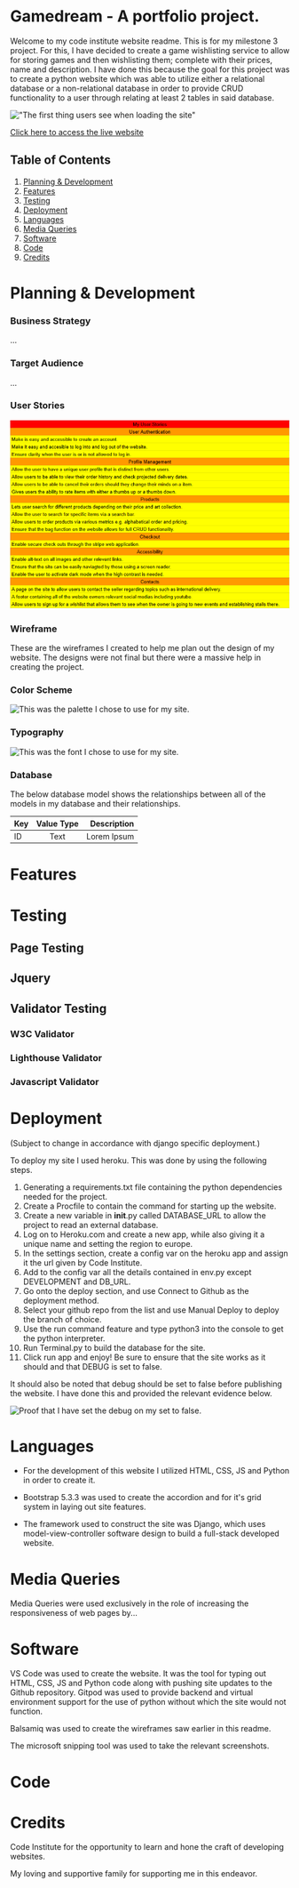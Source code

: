 # Gamedream - A portfolio project.

Welcome to my code institute website readme. This is for my milestone 3 project. For this, I have decided to create a game wishlisting service to allow for storing games and then wishlisting them; complete with their prices, name and description. I have done this because the goal for this project was to create a python website which was able to utilize either a relational database or a non-relational database in order to provide CRUD functionality to a user through relating at least 2 tables in said database.

!["The first thing users see when loading the site"]()

[Click here to access the live website]()

## Table of Contents

1. [Planning & Development](#planning--development)
2. [Features](#features)
3. [Testing](#testing)
4. [Deployment](#deployment)
5. [Languages](#languages)
6. [Media Queries](#media-queries)
7. [Software](#software)
8. [Code](#code)
9. [Credits](#credits)

# Planning & Development #

### Business Strategy

...

### Target Audience

...

### User Stories

!["The user stories for my project"](read_me/user_stories.png)

### Wireframe

These are the wireframes I created to help me plan out the design of my website. The designs were not final but there were a massive help in creating the project.


### Color Scheme

![This was the palette I chose to use for my site.]()

### Typography

![This was the font I chose to use for my site.]()

### Database

The below database model shows the relationships between all of the models in my database and their relationships.

| Key      | Value Type |  Description    |
| :---        |    :----:   |          ---: |
| ID   | Text        | Lorem Ipsum     |

# Features #

# Testing #

## Page Testing

## Jquery

## Validator Testing

### W3C Validator

### Lighthouse Validator

### Javascript Validator

# Deployment #

(Subject to change in accordance with django specific deployment.)

To deploy my site I used heroku. This was done by using the following steps.

1. Generating a requirements.txt file containing the python dependencies needed for the project.
2. Create a Procfile to contain the command for starting up the website.
3. Create a new variable in __init__.py called DATABASE_URL to allow the project to read an external database.
4. Log on to Heroku.com and create a new app, while also giving it a unique name and setting the region to europe.
5. In the settings section, create a config var on the heroku app and assign it the url given by Code Institute.
6. Add to the config var all the details contained in env.py except DEVELOPMENT and DB_URL.
7. Go onto the deploy section, and use Connect to Github as the deployment method.
8. Select your github repo from the list and use Manual Deploy to deploy the branch of choice.
9. Use the run command feature and type python3 into the console to get the python interpreter.
10. Run Terminal.py to build the database for the site.
11. Click run app and enjoy! Be sure to ensure that the site works as it should and that DEBUG is set to false.

It should also be noted that debug should be set to false before publishing the website. I have done this and provided the relevant evidence below.

![Proof that I have set the debug on my set to false.]()

# Languages #

* For the development of this website I utilized HTML, CSS, JS and Python in order to create it. 

* Bootstrap 5.3.3 was used to create the accordion and for it's grid system in laying out site features.

* The framework used to construct the site was Django, which uses model-view-controller software design to build a full-stack developed website.

# Media Queries #

Media Queries were used exclusively in the role of increasing the responsiveness of web pages by...

# Software #

VS Code was used to create the website. It was the tool for typing out HTML, CSS, JS and Python code along with pushing site updates to the Github repository. Gitpod was used to provide backend and virtual environment support for the use of python without which the site would not function.

Balsamiq was used to create the wireframes saw earlier in this readme.

The microsoft snipping tool was used to take the relevant screenshots.

# Code #
# Credits #

Code Institute for the opportunity to learn and hone the craft of developing websites.

My loving and supportive family for supporting me in this endeavor.